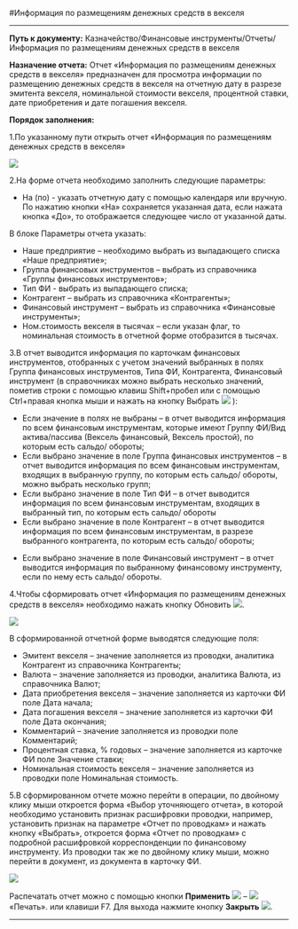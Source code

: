 ﻿#Информация по размещениям денежных средств в векселя

----------

**Путь к документу:** Казначейство/Финансовые инструменты/Отчеты/Информация по размещениям денежных средств в векселя
 

**Назначение отчета:**  Отчет «Информация по размещениям денежных средств в векселя» предназначен для просмотра информации по размещению денежных средств в векселя на отчетную дату в разрезе эмитента векселя, номинальной стоимости векселя, процентной ставки, дате приобретения и дате погашения векселя.

**Порядок заполнения:**

1.По указанному пути открыть отчет «Информация по размещениям денежных средств в векселя» 

![](topic:.AddFiles.Screenshot_2011.jpg)
 
2.На форме отчета необходимо заполнить следующие параметры:

* На (по) - указать отчетную дату с помощью календаря или вручную. По нажатию кнопки «На» сохраняется указанная дата, если нажата кнопка «До», то отображается следующее число от указанной даты.

В блоке Параметры отчета указать:

* Наше предприятие – необходимо выбрать из выпадающего списка «Наше предприятие»;
* Группа финансовых инструментов – выбрать из справочника «Группы финансовых инструментов»;
* Тип ФИ - выбрать из выпадающего списка;
* Контрагент – выбрать из справочника «Контрагенты»;
* Финансовый инструмент –  выбрать из справочника «Финансовые инструменты»;
* Ном.стоимость векселя в тысячах – если указан флаг, то номинальная стоимость в отчетной форме отобразится в тысячах.


3.В отчет выводится информация по карточкам финансовых инструментов, отобранных с учетом значений выбранных в полях Группа финансовых инструментов, Типа ФИ, Контрагента, Финансовый инструмент (в справочниках можно выбрать несколько значений, пометив строки с помощью клавиш Shift+пробел или с помощью Ctrl+правая кнопка мыши и нажать на 
кнопку Выбрать ![](topic:.AddFiles.Btn_Select_Fingr.png) ):

* Если значение в полях не выбраны – в отчет выводится информация по всем финансовым инструментам, которые имеют Группу ФИ/Вид актива/пассива (Вексель финансовый, Вексель простой), по которым есть сальдо/ обороты;
* Если выбрано значение в поле Группа финансовых инструментов – в отчет выводится информация по всем финансовым инструментам, входящих в выбранную группу, по которым есть сальдо/ обороты, можно выбрать несколько групп;
* Если выбрано значение в поле Тип ФИ – в отчет выводится информация по всем финансовым инструментам, входящих в выбранный тип, по которым есть сальдо/ обороты
* Если выбрано значение в поле Контрагент – в отчет выводится информация по всем финансовым инструментам, в разрезе выбранного контрагента, по которым есть сальдо/ обороты;
- Если выбрано значение в поле Финансовый инструмент – в отчет выводится информация по выбранному финансовому инструменту, если по нему есть сальдо/ обороты.


4.Чтобы сформировать отчет «Информация по размещениям денежных средств в векселя» необходимо нажать кнопку Обновить ![](topic:.AddFiles.Btn_Refresh.png).
 
![](topic:.AddFiles.Screenshot_2012.jpg)

В сформированной отчетной форме выводятся следующие поля:

* Эмитент векселя – значение заполняется из проводки, аналитика Контрагент из справочника Контрагенты;
* Валюта – значение заполняется из проводки, аналитика Валюта, из справочника Валют;
* Дата приобретения векселя – значение заполняется из карточки ФИ поле Дата начала;
* Дата погашения векселя – значение заполняется из карточки ФИ поле Дата окончания;
* Комментарий – значение заполняется из проводки поле Комментарий;
* Процентная ставка, % годовых – значение заполняется из карточке ФИ поле Значение ставки;
* Номинальная стоимость векселя – значение заполняется из проводки поле Номинальная стоимость.

5.В сформированном отчете можно перейти в операции, по двойному клику мыши откроется форма «Выбор уточняющего отчета», в которой необходимо установить признак расшифровки проводки, например, установить признак на параметре «Отчет по проводкам» и нажать кнопку «Выбрать», откроется форма «Отчет по проводкам» с подробной расшифровкой корреспонденции по финансовому инструменту. Из проводки так же по двойному клику мыши, можно перейти в документ, из документа в карточку ФИ.

![](topic:.AddFiles.Screenshot_2013.jpg)

Распечатать отчет можно с помощью кнопки **Применить** ![](topic:.AddFiles.Btn_OK.png) – ![](topic:.AddFiles.Btn_print.png) «Печать». или клавиши F7. Для выхода нажмите кнопку **Закрыть** ![](topic:.AddFiles.BtnCloseCancel.png).


----------



